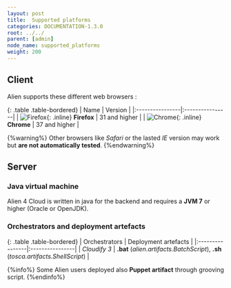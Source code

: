```yaml
---
layout: post
title:  Supported platforms
categories: DOCUMENTATION-1.3.0
root: ../../
parent: [admin]
node_name: supported_platforms
weight: 200
---
```


## Client

Alien supports these different web browsers :

{: .table .table-bordered}
| Name | Version |
|:----------------|:----------------|
| ![Firefox](../../images/admin_guide/browsers_logo_firefox.png){: .inline} **Firefox** | 31 and higher |
| ![Chrome](../../images/admin_guide/browsers_logo_chrome.png){: .inline} **Chrome** | 37 and higher |

{%warning%}
Other browsers like _Safari_ or the lasted _IE_ version may work but **are not automatically tested**.
{%endwarning%}

## Server

### Java virtual machine

Alien 4 Cloud is written in java for the backend and requires a **JVM 7** or higher (Oracle or OpenJDK).

### Orchestrators and deployment artefacts

{: .table .table-bordered}
| Orchestrators | Deployment artefacts |
|:----------------|:----------------|
| _Cloudify 3_ | **.bat** (_alien.artifacts.BatchScript_), **.sh** (_tosca.artifacts.ShellScript_) |


{%info%}
Some Alien users deployed also **Puppet artifact** through grooving script.
{%endinfo%}
